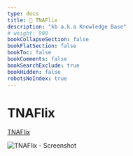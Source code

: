 ```yaml
---
type: docs
title: 🔷 TNAFlix
description: "kb a.k.a Knowledge Base"
# weight: 900
bookCollapseSection: false
bookFlatSection: false
bookToc: false
bookComments: false
bookSearchExclude: true
bookHidden: false
robotsNoIndex: true
---
```


# TNAFlix

[TNAFlix](https://www.tnaflix.com/?nt)

![TNAFlix - Screenshot](@img/tnaflix-screenshot.avif)
